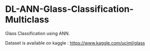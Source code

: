 # DL-ANN-Glass-Classification-Multiclass
Glass Classification using ANN.

Dataset is available on kaggle : https://www.kaggle.com/uciml/glass
